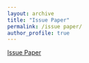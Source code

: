 ```yaml
---
layout: archive
title: "Issue Paper"
permalink: /issue paper/
author_profile: true
---
```


[Issue Paper](https://wenwenhsu.github.io/files/Issue%20Paper%20Placeholder.pdf)
